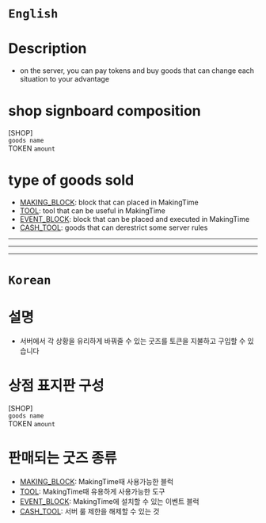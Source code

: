 # `English`
# Description
- on the server, you can pay tokens and buy goods that can change each situation to your advantage

# shop signboard composition
[SHOP]  
`goods name`  
TOKEN `amount`  


# type of goods sold
- [MAKING_BLOCK](MAKING_BLOCK.md): block that can placed in MakingTime
- [TOOL](TOOL.md): tool that can be useful in MakingTime
- [EVENT_BLOCK](EVENT_BLOCK.md): block that can be placed and executed in MakingTime
- [CASH_TOOL](CASH_TOOL.md): goods that can derestrict some server rules

---------------------------------------------------------------------------------------------------------------------
---------------------------------------------------------------------------------------------------------------------
---------------------------------------------------------------------------------------------------------------------
# `Korean`
# 설명
- 서버에서 각 상황을 유리하게 바꿔줄 수 있는 굿즈를 토큰을 지불하고 구입할 수 있습니다

# 상점 표지판 구성
[SHOP]  
`goods name`  
TOKEN `amount`  


# 판매되는 굿즈 종류
- [MAKING_BLOCK](MAKING_BLOCK.md): MakingTime때 사용가능한 블럭
- [TOOL](TOOL.md): MakingTime때 유용하게 사용가능한 도구
- [EVENT_BLOCK](EVENT_BLOCK.md): MakingTime에 설치할 수 있는 이벤트 블럭
- [CASH_TOOL](CASH_TOOL.md): 서버 룰 제한을 해제할 수 있는 것

